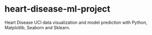 # heart-disease-ml-project
Heart Disease UCI data visualization and model prediction with Python, Matplotlib, Seaborn and Sklearn.
